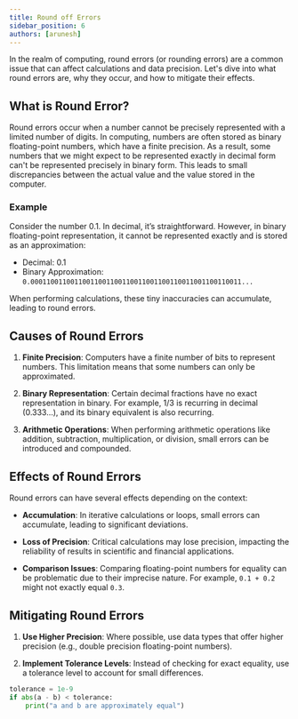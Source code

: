```yaml
---
title: Round off Errors
sidebar_position: 6
authors: [arunesh]
---
```


In the realm of computing, round errors (or rounding errors) are a common issue that can affect calculations and data precision. Let's dive into what round errors are, why they occur, and how to mitigate their effects.

## What is Round Error?

Round errors occur when a number cannot be precisely represented with a limited number of digits. In computing, numbers are often stored as binary floating-point numbers, which have a finite precision. As a result, some numbers that we might expect to be represented exactly in decimal form can't be represented precisely in binary form. This leads to small discrepancies between the actual value and the value stored in the computer.

### Example

Consider the number 0.1. In decimal, it’s straightforward. However, in binary floating-point representation, it cannot be represented exactly and is stored as an approximation:

- Decimal: 0.1
- Binary Approximation: `0.00011001100110011001100110011001100110011001100110011...`

When performing calculations, these tiny inaccuracies can accumulate, leading to round errors.

## Causes of Round Errors

1. **Finite Precision**: Computers have a finite number of bits to represent numbers. This limitation means that some numbers can only be approximated.
2. **Binary Representation**: Certain decimal fractions have no exact representation in binary. For example, 1/3 is recurring in decimal (0.333...), and its binary equivalent is also recurring.

3. **Arithmetic Operations**: When performing arithmetic operations like addition, subtraction, multiplication, or division, small errors can be introduced and compounded.

## Effects of Round Errors

Round errors can have several effects depending on the context:

- **Accumulation**: In iterative calculations or loops, small errors can accumulate, leading to significant deviations.
- **Loss of Precision**: Critical calculations may lose precision, impacting the reliability of results in scientific and financial applications.

- **Comparison Issues**: Comparing floating-point numbers for equality can be problematic due to their imprecise nature. For example, `0.1 + 0.2` might not exactly equal `0.3`.

## Mitigating Round Errors

1. **Use Higher Precision**: Where possible, use data types that offer higher precision (e.g., double precision floating-point numbers).

2. **Implement Tolerance Levels**: Instead of checking for exact equality, use a tolerance level to account for small differences.

```python
tolerance = 1e-9
if abs(a - b) < tolerance:
    print("a and b are approximately equal")
```
